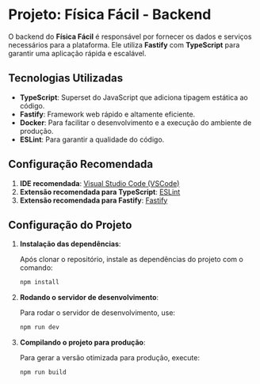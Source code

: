 # Projeto: Física Fácil - Backend

O backend do **Física Fácil** é responsável por fornecer os dados e serviços necessários para a plataforma. Ele utiliza **Fastify** com **TypeScript** para garantir uma aplicação rápida e escalável.

## Tecnologias Utilizadas

- **TypeScript**: Superset do JavaScript que adiciona tipagem estática ao código.
- **Fastify**: Framework web rápido e altamente eficiente.
- **Docker**: Para facilitar o desenvolvimento e a execução do ambiente de produção.
- **ESLint**: Para garantir a qualidade do código.

## Configuração Recomendada

1. **IDE recomendada**: [Visual Studio Code (VSCode)](https://code.visualstudio.com/)
2. **Extensão recomendada para TypeScript**: [ESLint](https://marketplace.visualstudio.com/items?itemName=dbaeumer.vscode-eslint)
3. **Extensão recomendada para Fastify**: [Fastify](https://marketplace.visualstudio.com/items?itemName=fastify.vscode-fastify)

## Configuração do Projeto

1. **Instalação das dependências**:

   Após clonar o repositório, instale as dependências do projeto com o comando:

   ```sh
   npm install
   
2. **Rodando o servidor de desenvolvimento**:

    Para rodar o servidor de desenvolvimento, use:

    ```sh
   npm run dev

3. **Compilando o projeto para produção**:

    Para gerar a versão otimizada para produção, execute:

    ```sh
   npm run build
